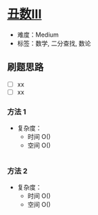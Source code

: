 # [丑数III](https://leetcode-cn.com/problems/ugly-number-iii/)

- 难度：Medium
- 标签：数学, 二分查找, 数论

## 刷题思路

- [ ] xx
- [ ] xx

### 方法 1

- 复杂度：
    - 时间 O()
    - 空间 O()

``` js

```

### 方法 2

- 复杂度：
    - 时间 O()
    - 空间 O()

``` js

```
